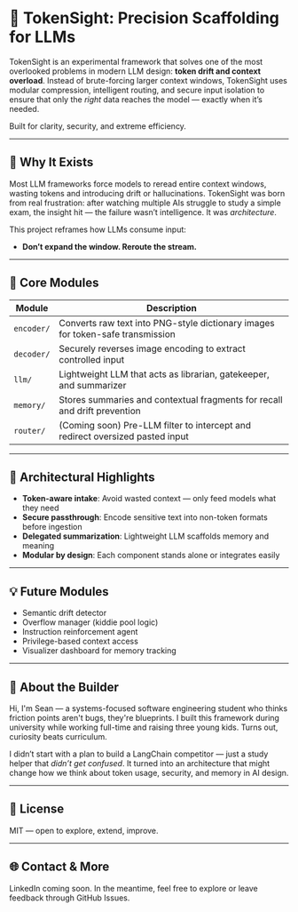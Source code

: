 # 🧠 TokenSight: Precision Scaffolding for LLMs

TokenSight is an experimental framework that solves one of the most overlooked problems in modern LLM design: **token drift and context overload**. Instead of brute-forcing larger context windows, TokenSight uses modular compression, intelligent routing, and secure input isolation to ensure that only the *right* data reaches the model — exactly when it’s needed.

Built for clarity, security, and extreme efficiency.

---

## 🚀 Why It Exists

Most LLM frameworks force models to reread entire context windows, wasting tokens and introducing drift or hallucinations. TokenSight was born from real frustration: after watching multiple AIs struggle to study a simple exam, the insight hit — the failure wasn’t intelligence. It was *architecture*.

This project reframes how LLMs consume input:
- **Don’t expand the window. Reroute the stream.**

---

## 🧩 Core Modules

| Module | Description |
|--------|-------------|
| `encoder/` | Converts raw text into PNG-style dictionary images for token-safe transmission |
| `decoder/` | Securely reverses image encoding to extract controlled input |
| `llm/` | Lightweight LLM that acts as librarian, gatekeeper, and summarizer |
| `memory/` | Stores summaries and contextual fragments for recall and drift prevention |
| `router/` | (Coming soon) Pre-LLM filter to intercept and redirect oversized pasted input |

---

## 🔐 Architectural Highlights

- **Token-aware intake**: Avoid wasted context — only feed models what they need
- **Secure passthrough**: Encode sensitive text into non-token formats before ingestion
- **Delegated summarization**: Lightweight LLM scaffolds memory and meaning
- **Modular by design**: Each component stands alone or integrates easily

---

## 💡 Future Modules

- Semantic drift detector  
- Overflow manager (kiddie pool logic)  
- Instruction reinforcement agent  
- Privilege-based context access  
- Visualizer dashboard for memory tracking

---

## 👋 About the Builder

Hi, I'm Sean — a systems-focused software engineering student who thinks friction points aren't bugs, they're blueprints. I built this framework during university while working full-time and raising three young kids. Turns out, curiosity beats curriculum.

I didn’t start with a plan to build a LangChain competitor — just a study helper that *didn’t get confused*. It turned into an architecture that might change how we think about token usage, security, and memory in AI design.

---

## 📌 License

MIT — open to explore, extend, improve.

---

## 🌐 Contact & More

LinkedIn coming soon. In the meantime, feel free to explore or leave feedback through GitHub Issues.
